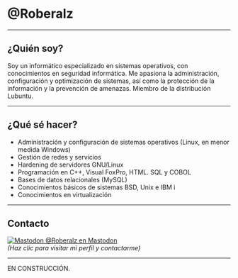 # @Roberalz

---

## ¿Quién soy?

Soy un informático especializado en sistemas operativos, con conocimientos en seguridad informática. Me apasiona la administración, configuración y optimización de sistemas, así como la protección de la información y la prevención de amenazas. Miembro de la distribución Lubuntu.

---

## ¿Qué sé hacer?

- Administración y configuración de sistemas operativos (Linux, en menor medida Windows)
- Gestión de redes y servicios
- Hardening de servidores GNU/Linux
- Programación en C++, Visual FoxPro, HTML. SQL y COBOL
- Bases de datos relacionales (MySQL)
- Conocimientos básicos de sistemas BSD, Unix e IBM i
- Conocimientos en virtualización

---

## Contacto

[![Mastodon](https://upload.wikimedia.org/wikipedia/commons/thumb/6/6c/Mastodon_Logotype_%28Simple%29.svg/32px-Mastodon_Logotype_%28Simple%29.svg.png) @Roberalz en Mastodon](https://mastodon.social/@Roberalz)  
*(Haz clic para visitar mi perfil y contactarme)*

---

EN CONSTRUCCIÓN.
